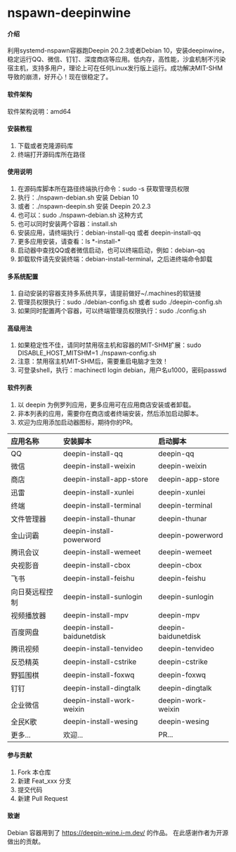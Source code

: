 # nspawn-deepinwine

#### 介绍
利用systemd-nspawn容器跑Deepin 20.2.3或者Debian 10，安装deepinwine，稳定运行QQ、微信、钉钉、深度商店等应用。低内存，高性能，沙盒机制不污染宿主机，支持多用户，理论上可在任何Linux发行版上运行。成功解决MIT-SHM导致的崩溃，好开心！现在很稳定了。

#### 软件架构
软件架构说明：amd64


#### 安装教程

1.  下载或者克隆源码库
2.  终端打开源码库所在路径

#### 使用说明

1.  在源码库脚本所在路径终端执行命令：sudo -s 获取管理员权限
2.  执行：./nspawn-debian.sh 安装 Debian 10
3.  或者：./nspawn-deepin.sh 安装 Deepin 20.2.3
4.  也可以：sudo ./nspawn-debian.sh 这种方式
5.  也可以同时安装两个容器：install.sh
6.  安装应用，请终端执行：debian-install-qq 或者 deepin-install-qq
7.  更多应用安装，请查看：ls \*-install-\*
8.  启动器中查找QQ或者微信启动，也可以终端启动，例如：debian-qq
9.  卸载软件请先安装终端：debian-install-terminal，之后进终端命令卸载

#### 多系统配置
1.  自动安装的容器支持多系统共享，请提前做好~/.machines的软链接
2.  管理员权限执行：sudo ./debian-config.sh 或者 sudo ./deepin-config.sh
3.  如果同时配置两个容器，可以终端管理员权限执行：sudo ./config.sh

#### 高级用法
1.  如果稳定性不佳，请同时禁用宿主机和容器的MIT-SHM扩展：sudo DISABLE_HOST_MITSHM=1 ./nspawn-config.sh
2.  注意：禁用宿主机MIT-SHM后，需要重启电脑才生效！
3.  可登录shell，执行：machinectl login debian，用户名u1000，密码passwd

#### 软件列表
1.  以 deepin 为例罗列应用，更多应用可在应用商店安装或者卸载。
2.  非本列表的应用，需要你在商店或者终端安装，然后添加启动脚本。
3.  欢迎为应用添加启动器图标，期待你的PR。

| 应用名称      | 安装脚本                     | 启动脚本                  |
| :---        | :----                       | :----                    |
| QQ          | deepin-install-qq           | deepin-qq                |
| 微信         | deepin-install-weixin       | deepin-weixin            |
| 商店         | deepin-install-app-store    | deepin-app-store         |
| 迅雷         | deepin-install-xunlei       | deepin-xunlei            |
| 终端         | deepin-install-terminal     | deepin-terminal          |
| 文件管理器    | deepin-install-thunar       | deepin-thunar            |
| 金山词霸      | deepin-install-powerword    | deepin-powerword         |
| 腾讯会议      | deepin-install-wemeet       | deepin-wemeet            |
| 央视影音      | deepin-install-cbox         | deepin-cbox              |
| 飞书         | deepin-install-feishu       | deepin-feishu            |
| 向日葵远程控制 | deepin-install-sunlogin     | deepin-sunlogin          |
| 视频播放器    | deepin-install-mpv          | deepin-mpv               |
| 百度网盘      | deepin-install-baidunetdisk | deepin-baidunetdisk      |
| 腾讯视频      | deepin-install-tenvideo     | deepin-tenvideo          |
| 反恐精英      | deepin-install-cstrike      | deepin-cstrike           |
| 野狐围棋      | deepin-install-foxwq        | deepin-foxwq             |
| 钉钉         | deepin-install-dingtalk     | deepin-dingtalk          |
| 企业微信      | deepin-install-work-weixin  | deepin-work-weixin       |
| 全民K歌      | deepin-install-wesing       | deepin-wesing            |
| 更多...      | 欢迎...                      | PR...                    |

#### 参与贡献

1.  Fork 本仓库
2.  新建 Feat_xxx 分支
3.  提交代码
4.  新建 Pull Request

#### 致谢
Debian 容器用到了 https://deepin-wine.i-m.dev/ 的作品。
在此感谢作者为开源做出的贡献。
